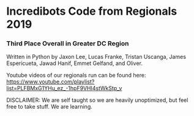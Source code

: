 # Incredibots Code from Regionals 2019
### Third Place Overall in Greater DC Region
Written in Python by Jaxon Lee, Lucas Franke, Tristan Uscanga, James Espericueta, Jawad Hanif, Emmet Gelfand, and Oliver.

Youtube videos of our regionals run can be found here:
https://www.youtube.com/playlist?list=PLFBMxG1YHu_ez_-1hpF9VHI4stWkStp_v

DISCLAIMER: We are self taught so we are heavily unoptimized, but feel free to take stuff. We are learning.
